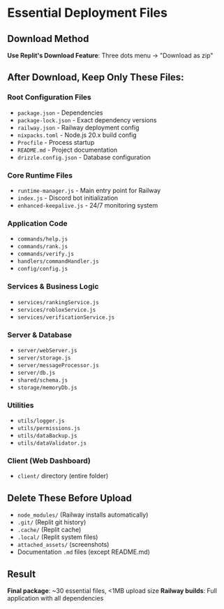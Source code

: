 # Essential Deployment Files

## Download Method
**Use Replit's Download Feature**: Three dots menu → "Download as zip"

## After Download, Keep Only These Files:

### Root Configuration Files
- `package.json` - Dependencies
- `package-lock.json` - Exact dependency versions
- `railway.json` - Railway deployment config
- `nixpacks.toml` - Node.js 20.x build config
- `Procfile` - Process startup
- `README.md` - Project documentation
- `drizzle.config.json` - Database configuration

### Core Runtime Files
- `runtime-manager.js` - Main entry point for Railway
- `index.js` - Discord bot initialization
- `enhanced-keepalive.js` - 24/7 monitoring system

### Application Code
- `commands/help.js`
- `commands/rank.js` 
- `commands/verify.js`
- `handlers/commandHandler.js`
- `config/config.js`

### Services & Business Logic
- `services/rankingService.js`
- `services/robloxService.js`
- `services/verificationService.js`

### Server & Database
- `server/webServer.js`
- `server/storage.js`
- `server/messageProcessor.js`
- `server/db.js`
- `shared/schema.js`
- `storage/memoryDb.js`

### Utilities
- `utils/logger.js`
- `utils/permissions.js`
- `utils/dataBackup.js`
- `utils/dataValidator.js`

### Client (Web Dashboard)
- `client/` directory (entire folder)

## Delete These Before Upload
- `node_modules/` (Railway installs automatically)
- `.git/` (Replit git history)
- `.cache/` (Replit cache)
- `.local/` (Replit system files)
- `attached_assets/` (screenshots)
- Documentation `.md` files (except README.md)

## Result
**Final package**: ~30 essential files, <1MB upload size
**Railway builds**: Full application with all dependencies